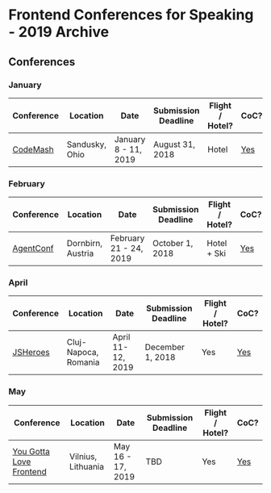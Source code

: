 # Frontend Conferences for Speaking - 2019 Archive

## Conferences

### January

| Conference | Location | Date | Submission Deadline | Flight / Hotel? | CoC? |
| ---------- | -------- | ---- | ------------------- | ------------------------ | ---- |
| [CodeMash](http://www.codemash.org/) | Sandusky, Ohio | January 8 - 11, 2019 | August 31, 2018 | Hotel | [Yes](http://www.codemash.org/codemash-code-conduct/) |

### February

| Conference | Location | Date | Submission Deadline | Flight / Hotel? | CoC? |
| ---------- | -------- | ---- | ------------------- | ------------------------ | ---- |
| [AgentConf](https://www.agent.sh/) | Dornbirn, Austria | February 21 - 24, 2019 | October 1, 2018 | Hotel + Ski | [Yes](https://www.agent.sh/coc) |

### April

| Conference | Location | Date | Submission Deadline | Flight / Hotel? | CoC? |
| ---------- | -------- | ---- | ------------------- | ------------------------ | ---- |
| [JSHeroes](https://jsheroes.io/) | Cluj-Napoca, Romania | April 11-12, 2019 | December 1, 2018 | Yes | [Yes](https://jsheroes.io/code-of-conduct) |

### May

| Conference | Location | Date | Submission Deadline | Flight / Hotel? | CoC? |
| ---------- | -------- | ---- | ------------------- | ------------------------ | ---- |
| [You Gotta Love Frontend](https://www.yougottalovefrontend.com) | Vilnius, Lithuania | May 16 - 17, 2019 | TBD | Yes | [Yes](https://www.yougottalovefrontend.com/code-of-conduct.html) |
